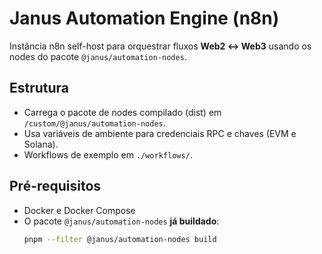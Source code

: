 # Janus Automation Engine (n8n)

Instância n8n self-host para orquestrar fluxos **Web2 ↔ Web3** usando os nodes do pacote `@janus/automation-nodes`.

## Estrutura

- Carrega o pacote de nodes compilado (dist) em `/custom/@janus/automation-nodes`.
- Usa variáveis de ambiente para credenciais RPC e chaves (EVM e Solana).
- Workflows de exemplo em `./workflows/`.

## Pré-requisitos

- Docker e Docker Compose
- O pacote `@janus/automation-nodes` **já buildado**:
  ```bash
  pnpm --filter @janus/automation-nodes build
